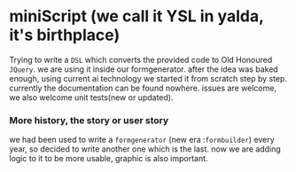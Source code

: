 # miniScript (we call it YSL in yalda, it's birthplace)
Trying to write a `DSL` which converts the provided code to Old Honoured `JQuery`. we are using it inside our formgenerator.
after the idea was baked enough, using current ai technology we started it from scratch step by step.
currently the documentation can be found nowhere. 
issues are  welcome, we also welcome unit tests(new or updated).


### More history, the story or user story
we had been used to write a `formgenerator` (new era :`formbuilder`) every year, so decided to write another one which is the last.
now we are adding logic to it to be more usable, graphic is also important.
